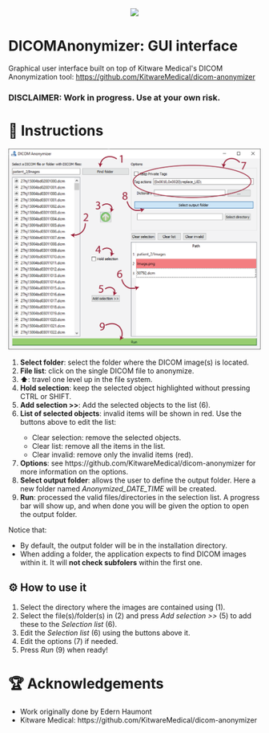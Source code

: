 <div align="center">
    <img src="images/app_icon_128.png" width="128">
</div>

# DICOMAnonymizer: GUI interface

Graphical user interface built on top of Kitware Medical's DICOM Anonymization tool: https://github.com/KitwareMedical/dicom-anonymizer

### DISCLAIMER: Work in progress. Use at your own risk.

# 🧾 Instructions

<div align="center">
    <img src="images/demo.png" width="800">
</div>

<ol>
    <li><b>Select folder</b>: select the folder where the DICOM image(s) is located.</li>
    <li><b>File list</b>: click on the single DICOM file to anonymize.</li>
    <li><b>⬆</b>: travel one level up in the file system.</li>
    <li><b>Hold selection</b>: keep the selected object highlighted without pressing CTRL or SHIFT.</li>
    <li><b>Add selection >></b>: Add the selected objects to the list (6).</li>
    <li><b>List of selected objects</b>: invalid items will be shown in red. Use the buttons above to edit the list:</li>
        <ul>
            <li>Clear selection: remove the selected objects.</li>
            <li>Clear list: remove all the items in the list.</li>
            <li>Clear invalid: remove only the invalid items (red).</li>
        </ul>
    <li><b>Options</b>: see https://github.com/KitwareMedical/dicom-anonymizer for more information on the options.</li>
    <li><b>Select output folder</b>: allows the user to define the output folder. Here a new folder named <i>Anonymized_DATE_TIME</i> will be created.</li>
    <li><b>Run</b>: processed the valid files/directories in the selection list. A progress bar will show up, and when done you will be given the option to open the output folder.</li>
</ol>

Notice that:
<ul>
    <li>By default, the output folder will be in the installation directory.</li>
    <li>When adding a folder, the application expects to find DICOM images within it. It will <b>not check subfolers</b> within the first one.</li>
</ul>

## ⚙ How to use it

<ol>
<li>Select the directory where the images are contained using (1).</li>
<li>Select the file(s)/folder(s) in (2) and press <i>Add selection >></i> (5) to add these to the <i>Selection list</i> (6).</li>
<li>Edit the <i>Selection list</i> (6) using the buttons above it.</li>
<li>Edit the options (7) if needed.</li>
<li>Press <i>Run</i> (9) when ready!</li>
</ol>

# 🏆 Acknowledgements
<ul>
<li>Work originally done by Edern Haumont</li>
<li>Kitware Medical: https://github.com/KitwareMedical/dicom-anonymizer</li>
</ul>
